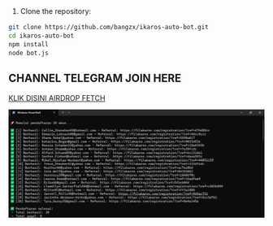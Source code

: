 ##
1. Clone the repository:
```bash
git clone https://github.com/bangzx/ikaros-auto-bot.git
cd ikaros-auto-bot
npm install
node bot.js
```
## CHANNEL TELEGRAM JOIN HERE
[KLIK DISINI AIRDROP FETCH](https://t.me/airdropfetchofficial)

![](resul.jpg)
